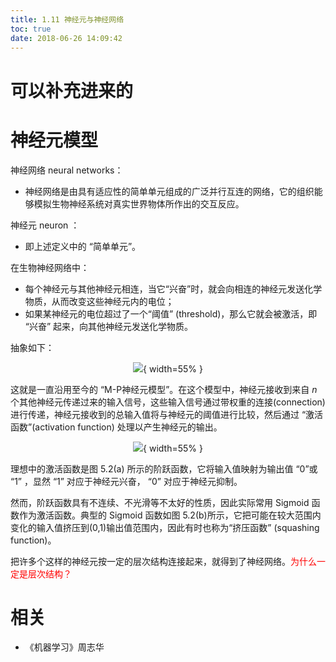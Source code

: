 ```yaml
---
title: 1.11 神经元与神经网络
toc: true
date: 2018-06-26 14:09:42
---
```

# 可以补充进来的

# 神经元模型

神经网络 neural networks：

- 神经网络是由具有适应性的简单单元组成的广泛并行互连的网络，它的组织能够模拟生物神经系统对真实世界物体所作出的交互反应。


神经元 neuron ：

- 即上述定义中的 “简单单元”。

在生物神经网络中：

- 每个神经元与其他神经元相连，当它“兴奋”时，就会向相连的神经元发送化学物质，从而改变这些神经元内的电位；
- 如果某神经元的电位超过了一个“阈值” (threshold)，那么它就会被激活，即 “兴奋” 起来，向其他神经元发送化学物质。

抽象如下：

<center>

![](http://images.iterate.site/blog/image/180626/afC8EK634L.png?imageslim){ width=55% }

</center>


这就是一直沿用至今的 “M-P神经元模型”。在这个模型中，神经元接收到来自 $n$ 个其他神经元传递过来的输入信号，这些输入信号通过带权重的连接(connection)进行传递，神经元接收到的总输入值将与神经元的阈值进行比较，然后通过 “激活函数”(activation function) 处理以产生神经元的输出。



<center>

![](http://images.iterate.site/blog/image/180626/KmBECCJJ26.png?imageslim){ width=55% }


</center>


理想中的激活函数是图 5.2(a) 所示的阶跃函数，它将输入值映射为输出值 “0”或 “1” ，显然 “1” 对应于神经元兴奋， “0” 对应于神经元抑制。

然而，阶跃函数具有不连续、不光滑等不太好的性质，因此实际常用 Sigmoid 函数作为激活函数。典型的 Sigmoid 函数如图 5.2(b)所示，它把可能在较大范围内变化的输入值挤压到(0,1)输出值范围内，因此有时也称为“挤压函数” (squashing function)。


把许多个这样的神经元按一定的层次结构连接起来，就得到了神经网络。<span style="color:red;">为什么一定是层次结构？</span>





# 相关


- 《机器学习》周志华
